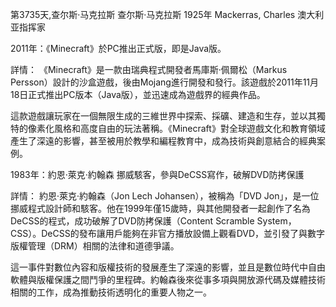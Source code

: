 第3735天,查尔斯·马克拉斯
查尔斯·马克拉斯 1925年
Mackerras, Charles 澳大利亚指挥家

2011年：《Minecraft》於PC推出正式版，即是Java版。

詳情： 《Minecraft》是一款由瑞典程式開發者馬庫斯·佩爾松（Markus Persson）設計的沙盒遊戲，後由Mojang進行開發和發行。該遊戲於2011年11月18日正式推出PC版本（Java版），並迅速成為遊戲界的經典作品。

這款遊戲讓玩家在一個無限生成的三維世界中探索、採礦、建造和生存，並以其獨特的像素化風格和高度自由的玩法著稱。《Minecraft》對全球遊戲文化和教育領域產生了深遠的影響，甚至被用於教學和編程教育中，成為技術與創意結合的經典案例。


1983年：約恩·萊克·約翰森
挪威駭客，參與DeCSS寫作，破解DVD防拷保護

詳情：
約恩·萊克·約翰森（Jon Lech Johansen），被稱為「DVD Jon」，是一位挪威程式設計師和駭客。他在1999年僅15歲時，與其他開發者一起創作了名為DeCSS的程式，成功破解了DVD防拷保護（Content Scramble System，CSS）。DeCSS的發布讓用戶能夠在非官方播放設備上觀看DVD，並引發了與數字版權管理（DRM）相關的法律和道德爭議。

這一事件對數位內容和版權技術的發展產生了深遠的影響，並且是數位時代中自由軟體與版權保護之間鬥爭的里程碑。約翰森後來從事多項與開放源代碼及媒體技術相關的工作，成為推動技術透明化的重要人物之一。